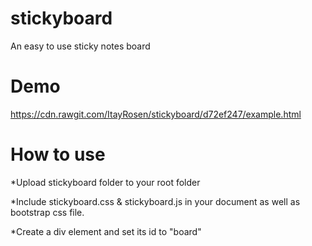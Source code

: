 # stickyboard
An easy to use sticky notes board

# Demo
https://cdn.rawgit.com/ItayRosen/stickyboard/d72ef247/example.html

# How to use
*Upload stickyboard folder to your root folder

*Include stickyboard.css & stickyboard.js in your document as well as bootstrap css file.

*Create a div element and set its id to "board"
